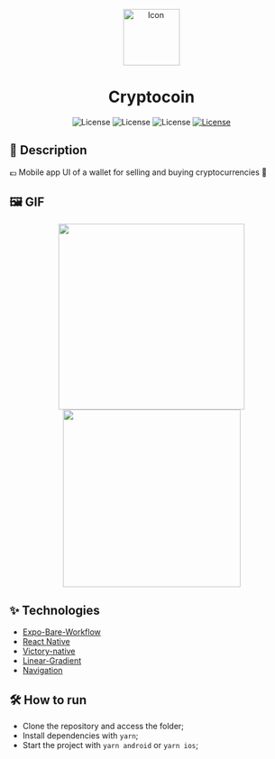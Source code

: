 <p align="center">
<img alt="Icon" width='100' src="https://user-images.githubusercontent.com/51713169/198896448-fe26eddd-29ad-445e-aabc-561209f93273.png">
  
</p>

<h1 align="center">Cryptocoin</h1>

<p align="center">
     <img alt="License" src="https://img.shields.io/static/v1?label=React-Native&message=0.69.5&color=202020&labelColor=008CCD">
     <img alt="License" src="https://img.shields.io/static/v1?label=Expo&message=~46.0.9&color=FFFFFF&labelColor=000000">
     <img alt="License" src="https://img.shields.io/static/v1?label=TypeScript&message=^4.6.3&color=FFFFFF&labelColor=082e5c">
  <a href="https://github.com/Victor5g/Climate/blob/main/LICENSE">
     <img alt="License" src="https://img.shields.io/static/v1?label=license&message=MIT&color=8257E5&labelColor=000000">
  </a>
                              
</p>

## 🧾 Description
 💶 Mobile app UI of a wallet for selling and buying cryptocurrencies 💼

## 🖼 GIF 
<p align="center">
  <img src='https://user-images.githubusercontent.com/51713169/199356215-7b8ff00a-e15e-4af9-9dae-bd866b64e8dd.gif' width='330' />
  <img src='https://user-images.githubusercontent.com/51713169/199358237-e6dff5e7-4d8d-4d1a-981f-bed538703a17.gif' width='315' />
</p>

## ✨ Technologies 
- [Expo-Bare-Workflow](https://docs.expo.dev/introduction/managed-vs-bare/#bare-workflow)
- [React Native](https://reactnative.dev/)
- [Victory-native](https://formidable.com/open-source/victory/docs/native/)
- [Linear-Gradient](https://docs.expo.dev/versions/latest/sdk/linear-gradient/)
- [Navigation](https://reactnavigation.org/)
                 
                                                                                                                              
## 🛠  How to run

- Clone the repository and access the folder;
- Install dependencies with `yarn`;
- Start the project with `yarn android` or `yarn ios`;
